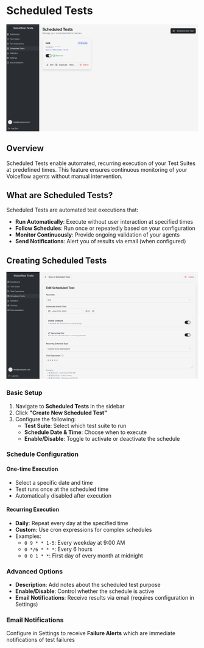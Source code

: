 # Scheduled Tests

<p align="center">
  <img alt="Scheduled Tests" src="/images/test-platform/scheduled-tests.png" />
</p>

## Overview
Scheduled Tests enable automated, recurring execution of your Test Suites at predefined times. This feature ensures continuous monitoring of your Voiceflow agents without manual intervention.

## What are Scheduled Tests?

Scheduled Tests are automated test executions that:

- **Run Automatically**: Execute without user interaction at specified times
- **Follow Schedules**: Run once or repeatedly based on your configuration
- **Monitor Continuously**: Provide ongoing validation of your agents
- **Send Notifications**: Alert you of results via email (when configured)

## Creating Scheduled Tests

<p align="center">
  <img alt="Scheduled Tests Detail" src="/images/test-platform/scheduled-test-detail.png" />
</p>

### Basic Setup
1. Navigate to **Scheduled Tests** in the sidebar
2. Click **"Create New Scheduled Test"**
3. Configure the following:
   - **Test Suite**: Select which test suite to run
   - **Schedule Date & Time**: Choose when to execute
   - **Enable/Disable**: Toggle to activate or deactivate the schedule

### Schedule Configuration

#### One-time Execution
- Select a specific date and time
- Test runs once at the scheduled time
- Automatically disabled after execution

#### Recurring Execution
- **Daily**: Repeat every day at the specified time
- **Custom**: Use cron expressions for complex schedules
- Examples:
  - `0 9 * * 1-5`: Every weekday at 9:00 AM
  - `0 */6 * * *`: Every 6 hours
  - `0 0 1 * *`: First day of every month at midnight

### Advanced Options
- **Description**: Add notes about the scheduled test purpose
- **Enable/Disable**: Control whether the schedule is active
- **Email Notifications**: Receive results via email (requires configuration in Settings)


### Email Notifications

Configure in Settings to receive **Failure Alerts** which are immediate notifications of test failures
